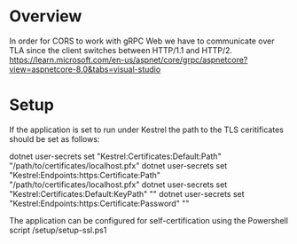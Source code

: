 # Overview

In order for CORS to work with gRPC Web we have to communicate over TLA since the client switches between HTTP/1.1 and HTTP/2. https://learn.microsoft.com/en-us/aspnet/core/grpc/aspnetcore?view=aspnetcore-8.0&tabs=visual-studio

# Setup

If the application is set to run under Kestrel the path to the TLS ceritificates should be set as follows:

dotnet user-secrets set "Kestrel:Certificates:Default:Path" "/path/to/certificates/localhost.pfx"
dotnet user-secrets set "Kestrel:Endpoints:https:Certificate:Path" "/path/to/certificates/localhost.pfx"
dotnet user-secrets set "Kestrel:Certificates:Default:KeyPath" "<password>"
dotnet user-secrets set "Kestrel:Endpoints:https:Certificate:Password" "<password>"

The application can be configured for self-certification using the Powershell script /setup/setup-ssl.ps1 
